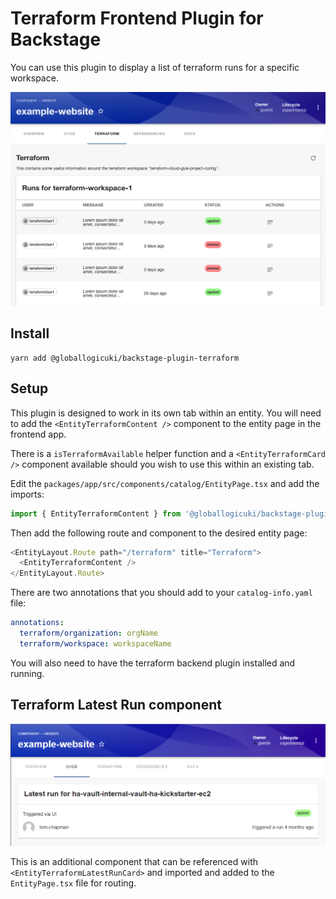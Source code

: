 # Terraform Frontend Plugin for Backstage

You can use this plugin to display a list of terraform runs for a specific workspace.

![](./docs/terraform-plugin-content.png)

## Install

```shell
yarn add @globallogicuki/backstage-plugin-terraform
```

## Setup

This plugin is designed to work in its own tab within an entity. You will need to add the `<EntityTerraformContent />` component to the entity page in the frontend app.

There is a `isTerraformAvailable` helper function and a `<EntityTerraformCard />` component available should you wish to use this within an existing tab.

Edit the `packages/app/src/components/catalog/EntityPage.tsx` and add the imports:

```typescript
import { EntityTerraformContent } from '@globallogicuki/backstage-plugin-terraform';
```

Then add the following route and component to the desired entity page:

```typescript
<EntityLayout.Route path="/terraform" title="Terraform">
  <EntityTerraformContent />
</EntityLayout.Route>
```

There are two annotations that you should add to your `catalog-info.yaml` file:

```yaml
annotations:
  terraform/organization: orgName
  terraform/workspace: workspaceName
```

You will also need to have the terraform backend plugin installed and running.

## Terraform Latest Run component

![terraform-plugin-latest-run-content](./docs/terraform-plugin-latest-run-content.png)

This is an additional component that can be referenced with `<EntityTerraformLatestRunCard>` and imported and added to the `EntityPage.tsx` file for routing.
